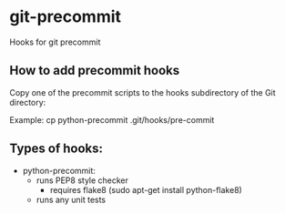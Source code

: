 git-precommit
=============

Hooks for git precommit


How to add precommit hooks
--------------------------
Copy one of the precommit scripts to the hooks subdirectory of the
Git directory:

Example:
    cp python-precommit .git/hooks/pre-commit


Types of hooks:
---------------
 * python-precommit: 
   - runs PEP8 style checker
     -  requires flake8 (sudo apt-get install python-flake8)
   - runs any unit tests
